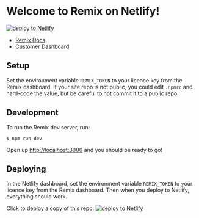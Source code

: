 # Welcome to Remix on Netlify!

<a href="https://app.netlify.com/start/deploy?repository=https://github.com/ascorbic/remix-on-netlify">![deploy to Netlify](https://www.netlify.com/img/deploy/button.svg)</a>

- [Remix Docs](https://docs.remix.run)
- [Customer Dashboard](https://remix.run/dashboard)

## Setup

Set the environment variable `REMIX_TOKEN` to your licence key from the Remix dashboard. If your site repo is not public, you could edit `.npmrc` and hard-code the value, but be careful to not commit it to a public repo.

## Development

To run the Remix dev server, run:

```
$ npm run dev

```

Open up [http://localhost:3000](http://localhost:3000) and you should be ready to go!

## Deploying

In the Netlify dashboard, set the environment variable `REMIX_TOKEN` to your licence key from the Remix dashboard. Then when you deploy to Netlify, everything should work.

Click to deploy a copy of this repo: <a href="https://app.netlify.com/start/deploy?repository=https://github.com/ascorbic/remix-on-netlify">![deploy to Netlify](https://www.netlify.com/img/deploy/button.svg)</a>
